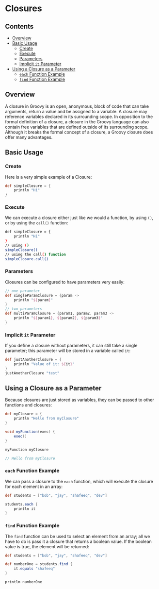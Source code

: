 # Closures



<!--TOC_START-->
## Contents
- [Overview](#overview)
- [Basic Usage](#basic-usage)
	- [Create](#create)
	- [Execute](#execute)
	- [Parameters](#parameters)
	- [Implicit `it` Parameter](#implicit-it-parameter)
- [Using a Closure as a Parameter](#using-a-closure-as-a-parameter)
	- [`each` Function Example](#each-function-example)
	- [`find` Function Example](#find-function-example)

<!--TOC_END-->
## Overview
A closure in Groovy is an open, anonymous, block of code that can take arguments, return a value and be assigned to a variable.  A closure may reference variables declared in its surrounding scope.  In opposition to the formal definition of a closure, a closure in the Groovy language can also contain free variables that are defined outside of its surrounding scope.
Although it breaks the formal concept of a closure, a Groovy closure does offer many advantages.

## Basic Usage

### Create
Here is a very simple example of a Closure:
```groovy
def simpleClosure = {
    println "Hi"
}
```

### Execute
We can execute a closure either just like we would a function, by using `()`, or by using the `call()` function:
```bash
def simpleClosure = {
    println "Hi"
}
// using ()
simpleClosure()
// using the call() function
simpleClosure.call()
```

### Parameters
Closures can be configured to have parameters very easily:
```groovy
// one parameter
def singleParamClosure = {param ->
    println "${param}"
}
// two parameters
def multiParamClosure = {param1, param2, param3 ->
    println "${param1}, ${param2}, ${param3}" 
}
```

### Implicit `it` Parameter
If you define a closure without parameters, it can still take a single parameter; this parameter will be stored in a variable called `it`:
```groovy
def justAnotherClosure = {
    println "Value of it: ${it}"
}
justAnotherClosure "test"
```

## Using a Closure as a Parameter
Because closures are just stored as variables, they can be passed to other functions and closures:
```groovy
def myClosure = {
    println "Hello from myClosure"
}

void myFunction(exec) {
    exec()
}

myFunction myClosure

// Hello from myClosure
```

### `each` Function Example
We can pass a closure to the `each` function, which will execute the closure for each element in an array:
```groovy
def students = ["bob", "jay", "shafeeq", "dev"]

students.each {
    println it
}
```

### `find` Function Example
The `find` function can be used to select an element from an array; all we have to do is pass it a closure that returns a boolean value. If the boolean value is true, the element will be returned:
```groovy
def students = ["bob", "jay", "shafeeq", "dev"]

def numberOne = students.find {
    it.equals "shafeeq"
}

println numberOne
```
